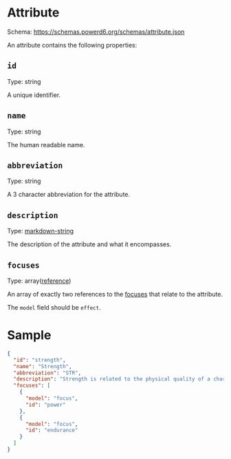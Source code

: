 # Attribute

Schema: https://schemas.powerd6.org/schemas/attribute.json

An attribute contains the following properties:

## `id`

Type: string

A unique identifier.

## `name`

Type: string

The human readable name.

## `abbreviation`

Type: string

A 3 character abbreviation for the attribute.

## `description`

Type: [markdown-string](markdown-string.md)

The description of the attribute and what it encompasses.

## `focuses`

Type: array([reference](reference.md))

An array of exactly two references to the [focuses](focus.md) that relate to the attribute.

The `model` field should be `effect`.

# Sample

```json
{
  "id": "strength",
  "name": "Strength",
  "abbreviation": "STR",
  "description": "Strength is related to the physical quality of a character's body.",
  "focuses": [
    {
      "model": "focus",
      "id": "power"
    },
    {
      "model": "focus",
      "id": "endurance"
    }
  ]
}
```